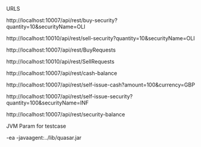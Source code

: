 URLS

http://localhost:10007/api/rest/buy-security?quantity=10&securityName=OLI

http://localhost:10010/api/rest/sell-security?quantity=10&securityName=OLI

http://localhost:10007/api/rest/BuyRequests

http://localhost:10010/api/rest/SellRequests


http://localhost:10007/api/rest/cash-balance

http://localhost:10007/api/rest/self-issue-cash?amount=100&currency=GBP

http://localhost:10007/api/rest/self-issue-security?quantity=100&securityName=INF

http://localhost:10007/api/rest/security-balance



JVM Param for testcase

-ea -javaagent:../lib/quasar.jar
